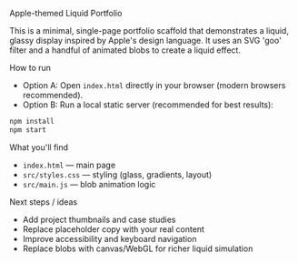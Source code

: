 Apple-themed Liquid Portfolio

This is a minimal, single-page portfolio scaffold that demonstrates a liquid, glassy display inspired by Apple's design language. It uses an SVG 'goo' filter and a handful of animated blobs to create a liquid effect.

How to run

- Option A: Open `index.html` directly in your browser (modern browsers recommended).
- Option B: Run a local static server (recommended for best results):

```bash
npm install
npm start
```

What you'll find

- `index.html` — main page
- `src/styles.css` — styling (glass, gradients, layout)
- `src/main.js` — blob animation logic

Next steps / ideas

- Add project thumbnails and case studies
- Replace placeholder copy with your real content
- Improve accessibility and keyboard navigation
- Replace blobs with canvas/WebGL for richer liquid simulation
